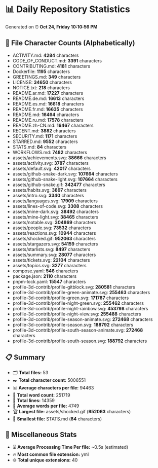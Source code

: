 # 📊 Daily Repository Statistics
Generated on ⏰ **Oct 24, Friday 10:10:56 PM**

## 📂 File Character Counts (Alphabetically)
- ACTIVITY.md: **4284** characters
- CODE_OF_CONDUCT.md: **3391** characters
- CONTRIBUTING.md: **4181** characters
- Dockerfile: **1195** characters
- GREETINGS.md: **349** characters
- LICENSE: **34650** characters
- NOTICE.txt: **218** characters
- README.ar.md: **17227** characters
- README.de.md: **16613** characters
- README.es.md: **16618** characters
- README.fr.md: **16635** characters
- README.md: **16464** characters
- README.ru.md: **17578** characters
- README.zh-CN.md: **16467** characters
- RECENT.md: **3882** characters
- SECURITY.md: **1171** characters
- STARRED.md: **9552** characters
- STATS.md: **84** characters
- WORKFLOWS.md: **7482** characters
- assets/achievements.svg: **38666** characters
- assets/activity.svg: **3787** characters
- assets/default.svg: **42017** characters
- assets/github-snake-dark.svg: **107664** characters
- assets/github-snake-light.svg: **107664** characters
- assets/github-snake.gif: **342477** characters
- assets/habits.svg: **3897** characters
- assets/intro.svg: **3340** characters
- assets/languages.svg: **17909** characters
- assets/lines-of-code.svg: **3308** characters
- assets/mine-dark.svg: **38492** characters
- assets/mine-light.svg: **38465** characters
- assets/notable.svg: **304869** characters
- assets/people.svg: **73532** characters
- assets/reactions.svg: **10944** characters
- assets/shocked.gif: **952063** characters
- assets/stargazers.svg: **54159** characters
- assets/starlists.svg: **8497** characters
- assets/summary.svg: **28077** characters
- assets/tickets.svg: **22104** characters
- assets/topics.svg: **3277** characters
- compose.yaml: **546** characters
- package.json: **2110** characters
- pnpm-lock.yaml: **15547** characters
- profile-3d-contrib/profile-gitblock.svg: **280581** characters
- profile-3d-contrib/profile-green-animate.svg: **255463** characters
- profile-3d-contrib/profile-green.svg: **171787** characters
- profile-3d-contrib/profile-night-green.svg: **255462** characters
- profile-3d-contrib/profile-night-rainbow.svg: **453798** characters
- profile-3d-contrib/profile-night-view.svg: **255488** characters
- profile-3d-contrib/profile-season-animate.svg: **272468** characters
- profile-3d-contrib/profile-season.svg: **188792** characters
- profile-3d-contrib/profile-south-season-animate.svg: **272468** characters
- profile-3d-contrib/profile-south-season.svg: **188792** characters

## 📋 Summary
- 🗂️ **Total files:** 53
- ✒️ **Total character count:** 5006551
- 📊 **Average characters per file:** 94463
- 📝 **Total word count:** 251719
- 🧾 **Total lines:** 14359
- 📐 **Average words per file:** 4749
- 🏆 **Largest file:** assets/shocked.gif (**952063** characters)
- 🥉 **Smallest file:** STATS.md (**84** characters)

## 🌟 Miscellaneous Stats
- ⌛ **Average Processing Time Per file:** ~0.5s (estimated)
- 🔥 **Most common file extension:** yml
- 🌐 **Total unique extensions:** 40
